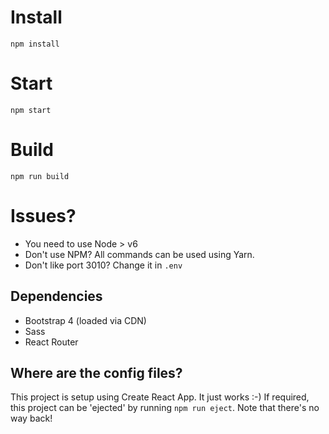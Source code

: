 # Install
`npm install`

# Start
`npm start`

# Build
`npm run build`

# Issues?
- You need to use Node > v6
- Don't use NPM? All commands can be used using Yarn.
- Don't like port 3010? Change it in `.env`

## Dependencies
- Bootstrap 4 (loaded via CDN)
- Sass
- React Router

## Where are the config files?
This project is setup using Create React App. It just works :-)
If required, this project can be 'ejected' by running `npm run eject`. Note that there's no way back!
